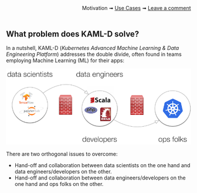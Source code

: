 <div style="text-align:right; margin-bottom:50px;" width="90%">
  Motivation
  &#10143; <a href="use-cases">Use Cases</a>
  &#10143; <a href="https://github.com/kaml-d/design/issues/new">Leave a comment</a>
</div>

## What problem does KAML-D solve?

In a nutshell, KAML-D (*Kubernetes Advanced Machine Learning & Data Engineering Platform*) addresses the double divide, often found in teams employing Machine Learning (ML) for their apps:

![ML double divide](img/ml-dd.png)

There are two orthogonal issues to overcome:

- Hand-off and collaboration between data scientists on the one hand and data engineers/developers on the other.
- Hand-off and collaboration between data engineers/developers on the one hand and ops folks on the other.
